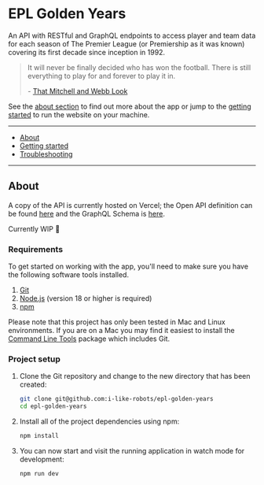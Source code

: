 # EPL Golden Years

An API with RESTful and GraphQL endpoints to access player and team data for each season of The Premier League (or Premiership as it was known) covering its first decade since inception in 1992.

> It will never be finally decided who has won the football. There is still everything to play for and forever to play it in.
>
> \- [That Mitchell and Webb Look](https://www.youtube.com/watch?v=MusyO7J2inM)

See the [about section](#about) to find out more about the app or jump to the [getting started](#getting-started) to run the website on your machine.

---

-   [About](#about)
-   [Getting started](#getting-started)
-   [Troubleshooting](#troubleshooting)

---

## About

A copy of the API is currently hosted on Vercel; the Open API definition can be found [here](https://epl-golden-years.vercel.app/rest/schema.json) and the GraphQL Schema is [here](https://epl-golden-years.vercel.app/graphql/schema.gql).

Currently WIP 👷

### Requirements

To get started on working with the app, you'll need to make sure you have the following software tools installed.

1. [Git](https://git-scm.com/)
2. [Node.js](https://nodejs.org/en/) (version 18 or higher is required)
3. [npm](http://npmjs.com/)

Please note that this project has only been tested in Mac and Linux environments. If you are on a Mac you may find it easiest to install the [Command Line Tools](https://developer.apple.com/download/more/) package which includes Git.

### Project setup

1. Clone the Git repository and change to the new directory that has been created:

    ```bash
    git clone git@github.com:i-like-robots/epl-golden-years
    cd epl-golden-years
    ```

2. Install all of the project dependencies using npm:

    ```bash
    npm install
    ```

3. You can now start and visit the running application in watch mode for development:

    ```bash
    npm run dev
    ```
